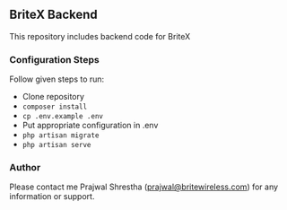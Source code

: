 ## BriteX Backend

This repository includes backend code for BriteX


### Configuration Steps

Follow given steps to run:

- Clone repository
- `composer install`
- `cp .env.example .env`
- Put appropriate configuration in .env
- `php artisan migrate`
- `php artisan serve`


### Author
Please contact me Prajwal Shrestha (prajwal@britewireless.com) for any information or support.
